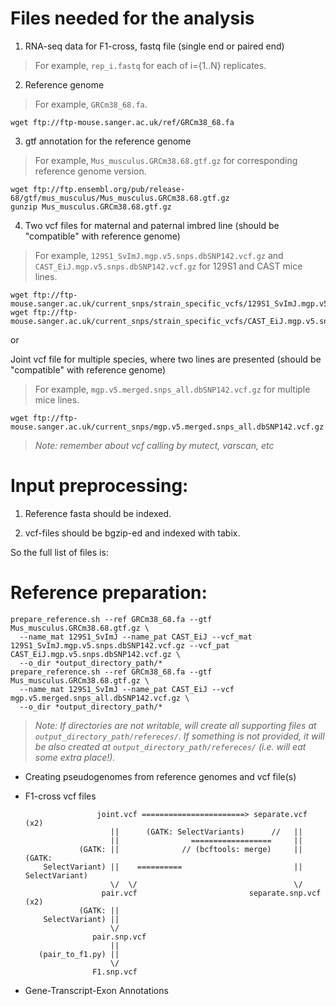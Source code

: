 # Files needed for the analysis

1. RNA-seq data for F1-cross, fastq file (single end or paired end)

> For example, `rep_i.fastq` for each of i={1..N} replicates. 

2. Reference genome

> For example, `GRCm38_68.fa`.
```
wget ftp://ftp-mouse.sanger.ac.uk/ref/GRCm38_68.fa
```

3. gtf annotation for the reference genome

> For example, `Mus_musculus.GRCm38.68.gtf.gz` for corresponding reference genome version.
```
wget ftp://ftp.ensembl.org/pub/release-68/gtf/mus_musculus/Mus_musculus.GRCm38.68.gtf.gz
gunzip Mus_musculus.GRCm38.68.gtf.gz
```

4. Two vcf files for maternal and paternal imbred line (should be "compatible" with reference genome)
  
> For example, `129S1_SvImJ.mgp.v5.snps.dbSNP142.vcf.gz` and `CAST_EiJ.mgp.v5.snps.dbSNP142.vcf.gz` for 129S1 and CAST mice lines.
```
wget ftp://ftp-mouse.sanger.ac.uk/current_snps/strain_specific_vcfs/129S1_SvImJ.mgp.v5.snps.dbSNP142.vcf.gz
wget ftp://ftp-mouse.sanger.ac.uk/current_snps/strain_specific_vcfs/CAST_EiJ.mgp.v5.snps.dbSNP142.vcf.gz
```
or

Joint vcf file for multiple species, where two lines are presented (should be "compatible" with reference genome)
  
> For example, `mgp.v5.merged.snps_all.dbSNP142.vcf.gz` for multiple mice lines.
```
wget ftp://ftp-mouse.sanger.ac.uk/current_snps/mgp.v5.merged.snps_all.dbSNP142.vcf.gz
```

> *Note: remember about vcf calling by mutect, varscan, etc*

# Input preprocessing:

1. Reference fasta should be indexed.

2. vcf-files should be bgzip-ed and indexed with tabix.

So the full list of files is: 

# Reference preparation:

```
prepare_reference.sh --ref GRCm38_68.fa --gtf Mus_musculus.GRCm38.68.gtf.gz \
  --name_mat 129S1_SvImJ --name_pat CAST_EiJ --vcf_mat 129S1_SvImJ.mgp.v5.snps.dbSNP142.vcf.gz --vcf_pat CAST_EiJ.mgp.v5.snps.dbSNP142.vcf.gz \
  --o_dir *output_directory_path/*
prepare_reference.sh --ref GRCm38_68.fa --gtf Mus_musculus.GRCm38.68.gtf.gz \
  --name_mat 129S1_SvImJ --name_pat CAST_EiJ --vcf mgp.v5.merged.snps_all.dbSNP142.vcf.gz \
  --o_dir *output_directory_path/*
```

> *Note: If directories are not writable, will create all supporting files at `output_directory_path/refereces/`.
If something is not provided, it will be also created at `output_directory_path/refereces/` (i.e. will eat some extra place!).*

* Creating pseudogenomes from reference genomes and vcf file(s)

* F1-cross vcf files

                                 
                      joint.vcf =======================> separate.vcf (x2)
                         ||      (GATK: SelectVariants)      //   ||
                         ||                ==================     ||
                  (GATK: ||              // (bcftools: merge)     || (GATK:
          SelectVariant) ||    ==========                         || SelectVariant)
                         \/  \/                                   \/
                       pair.vcf                         separate.snp.vcf (x2)
                  (GATK: ||
          SelectVariant) ||
                         \/
                     pair.snp.vcf
                         ||
         (pair_to_f1.py) ||
                         \/
                     F1.snp.vcf
                                                                                          

* Gene-Transcript-Exon Annotations
